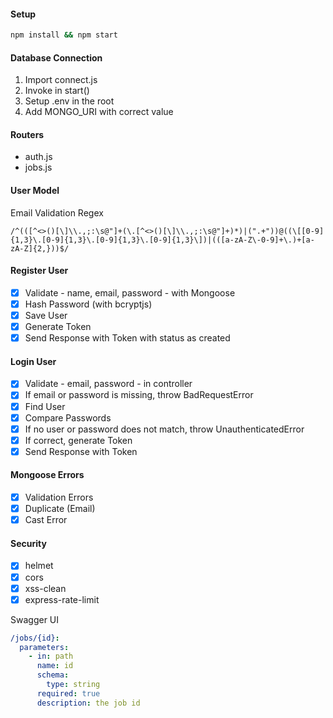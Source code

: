 #### Setup

```bash
npm install && npm start
```

#### Database Connection

1. Import connect.js
2. Invoke in start()
3. Setup .env in the root
4. Add MONGO_URI with correct value

#### Routers

- auth.js
- jobs.js

#### User Model

Email Validation Regex

```regex
/^(([^<>()[\]\\.,;:\s@"]+(\.[^<>()[\]\\.,;:\s@"]+)*)|(".+"))@((\[[0-9]{1,3}\.[0-9]{1,3}\.[0-9]{1,3}\.[0-9]{1,3}\])|(([a-zA-Z\-0-9]+\.)+[a-zA-Z]{2,}))$/
```

#### Register User

 - [x] Validate - name, email, password - with Mongoose
- [x] Hash Password (with bcryptjs)
- [x] Save User
- [x] Generate Token
- [x] Send Response with Token with status as created

#### Login User

- [x] Validate - email, password - in controller
- [x] If email or password is missing, throw BadRequestError
- [x] Find User
- [x] Compare Passwords
- [x] If no user or password does not match, throw UnauthenticatedError
- [x] If correct, generate Token
- [x] Send Response with Token

#### Mongoose Errors

- [x] Validation Errors
- [x] Duplicate (Email)
- [x] Cast Error

#### Security

- [x] helmet
- [x] cors
- [x] xss-clean
- [x] express-rate-limit

Swagger UI

```yaml
/jobs/{id}:
  parameters:
    - in: path
      name: id
      schema:
        type: string
      required: true
      description: the job id
```
